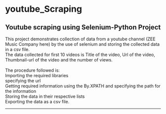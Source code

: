 # youtube_Scraping
<H2>Youtube scraping using Selenium-Python Project</H2>

This project demonstrates collection of data from a youtube channel (ZEE Music Company here) by the use of selenium and storing the collected data in a csv file.<br>
The data collected for first 10 videos is Title of the video, Url of the video, Thumbnail-url of the video and the number of views. <br><br>
The procedure followed is:<br>
             Importing the required libraries<br>
             specifying the url<br>
             Getting required information using the By.XPATH and specifying the path for the information<br>
             Storing the data in their respective lists<br>
             Exporting the data as a csv file.<br><hr>
